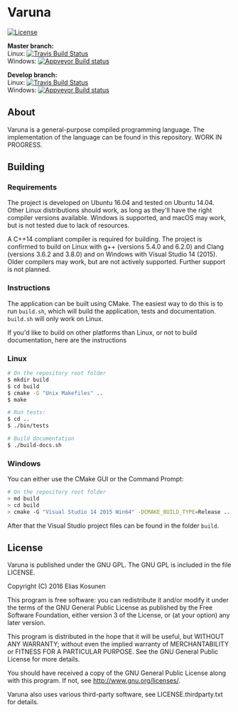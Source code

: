 # Varuna

[![License](https://img.shields.io/github/license/eliaskosunen/varuna.svg)](LICENSE)

**Master branch:**  
Linux: [![Travis Build Status](https://img.shields.io/travis/eliaskosunen/varuna/master.svg)](https://travis-ci.org/eliaskosunen/varuna)  
Windows: [![Appveyor Build status](https://img.shields.io/appveyor/ci/eliaskosunen/varuna/master.svg)](https://ci.appveyor.com/project/eliaskosunen/varuna/branch/master)

**Develop branch:**  
Linux: [![Travis Build Status](https://img.shields.io/travis/eliaskosunen/varuna/develop.svg)](https://travis-ci.org/eliaskosunen/varuna)  
Windows: [![Appveyor Build status](https://img.shields.io/appveyor/ci/eliaskosunen/varuna/develop.svg)](https://ci.appveyor.com/project/eliaskosunen/varuna/branch/develop)

## About

Varuna is a general-purpose compiled programming language.
The implementation of the language can be found in this repository.
WORK IN PROGRESS.

## Building

### Requirements

The project is developed on Ubuntu 16.04 and tested on Ubuntu 14.04.
Other Linux distributions should work, as long as they'll have the right compiler versions available.
Windows is supported, and macOS may work, but is not tested due to lack of resources.

A C++14 compliant compiler is required for building.
The project is confirmed to build on
Linux with g++ (versions 5.4.0 and 6.2.0) and Clang (versions 3.6.2 and 3.8.0) and
on Windows with Visual Studio 14 (2015). Older compilers may work, but are not actively supported. Further support is not planned.

### Instructions

The application can be built using CMake.
The easiest way to do this is to run `build.sh`,
which will build the application, tests and documentation.
`build.sh` will only work on Linux.

If you'd like to build on other platforms than Linux,
or not to build documentation, here are the instructions

### Linux
```sh
# On the repository root folder
$ mkdir build
$ cd build
$ cmake -G "Unix Makefiles" ..
$ make

# Run tests:
$ cd ..
$ ./bin/tests

# Build documentation
$ ./build-docs.sh
```

### Windows

You can either use the CMake GUI or the Command Prompt:
```sh
# On the repository root folder
> md build
> cd build
> cmake -G "Visual Studio 14 2015 Win64" -DCMAKE_BUILD_TYPE=Release ..
```

After that the Visual Studio project files can be found in the folder `build`.

## License

Varuna is published under the GNU GPL.
The GNU GPL is included in the file LICENSE.

Copyright (C) 2016 Elias Kosunen

This program is free software: you can redistribute it and/or modify
it under the terms of the GNU General Public License as published by
the Free Software Foundation, either version 3 of the License, or
(at your option) any later version.

This program is distributed in the hope that it will be useful,
but WITHOUT ANY WARRANTY; without even the implied warranty of
MERCHANTABILITY or FITNESS FOR A PARTICULAR PURPOSE.  See the
GNU General Public License for more details.

You should have received a copy of the GNU General Public License
along with this program.  If not, see <http://www.gnu.org/licenses/>.

Varuna also uses various third-party software, see LICENSE.thirdparty.txt for details.
